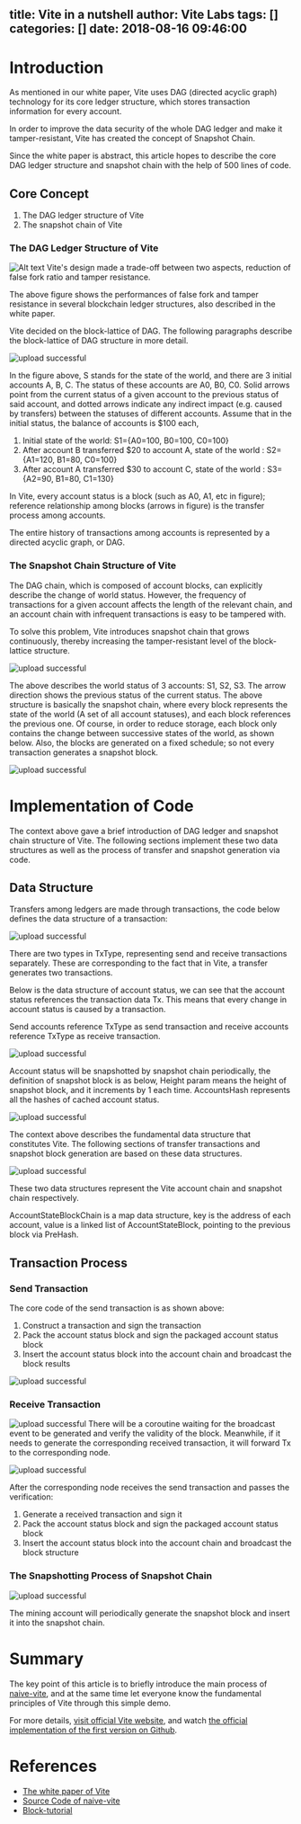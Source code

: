 title: Vite in a nutshell
author: Vite Labs
tags: []
categories: []
date: 2018-08-16 09:46:00
---
# Introduction


As mentioned in our white paper, Vite uses DAG (directed acyclic graph) technology for its core ledger structure, which stores transaction information for every account.

In order to improve the data security of the whole DAG ledger and make it tamper-resistant, Vite has created the concept of Snapshot Chain.

Since the white paper is abstract, this article hopes to describe the core DAG ledger structure and snapshot chain with the help of 500 lines of code.

## Core Concept
1. The DAG ledger structure of Vite
2. The snapshot chain of Vite


### The DAG Ledger Structure of Vite

![Alt text](/images/pasted-viteshan-15.png)
Vite's design made a trade-off between two aspects, reduction of false fork ratio and tamper resistance.

The above figure shows the performances of false fork and tamper resistance in several blockchain ledger structures, also described in the white paper.

Vite decided on the block-lattice of DAG.  The following paragraphs describe the block-lattice of DAG structure in more detail.

![upload successful](/images/pasted-viteshan-16.png)

In the figure above, S stands for the state of the world, and there are 3 initial accounts A, B, C. The status of these accounts are A0, B0, C0. Solid arrows point from the current status of a given account to the previous status of said account, and dotted arrows indicate any indirect impact (e.g. caused by transfers) between the statuses of different accounts. Assume that in the initial status, the balance of accounts is $100 each,

1. Initial state of the world: S1={A0=100, B0=100, C0=100}
2. After account B transferred $20 to account A, state of the world : S2={A1=120, B1=80, C0=100}
3. After account A transferred $30 to account C, state of the world : S3={A2=90, B1=80, C1=130}


In Vite, every account status is a block (such as A0, A1, etc in figure); reference relationship among blocks (arrows in figure) is the transfer process among accounts.

The entire history of transactions among accounts is represented by a directed acyclic graph, or DAG.



### The Snapshot Chain Structure of Vite
The DAG chain, which is composed of account blocks, can explicitly describe the change of world status. However, the frequency of transactions for a given account affects the length of the relevant chain, and an account chain with infrequent transactions is easy to be tampered with.

To solve this problem,  Vite introduces snapshot chain that grows continuously, thereby increasing the tamper-resistant level of the block-lattice structure.

![upload successful](/images/pasted-viteshan-17.png)

The above describes the world status of 3 accounts: S1, S2, S3. The arrow direction shows the previous status of the current status. The above structure is basically the snapshot chain, where every block represents the state of the world (A set of all account statuses), and each block references the previous one. Of course, in order to reduce storage, each block only contains the change between successive states of the world, as shown below. Also, the blocks are generated on a fixed schedule; so not every transaction generates a snapshot block. 

![upload successful](/images/pasted-viteshan-18.png)




# Implementation of Code
The context above gave a brief introduction of DAG ledger and snapshot chain structure of Vite.  The following sections implement these two data structures as well as the process of transfer and snapshot generation via code.



## Data Structure
Transfers among ledgers are made through transactions, the code below defines the data structure of a transaction:

![upload successful](/images/pasted-viteshan-19.png)

There are two types in TxType, representing send and receive transactions separately. These are corresponding to the fact that in Vite, a transfer generates two transactions.

Below is the data structure of account status, we can see that the account status references the transaction data Tx. This means that every change in account status is caused by a transaction.



Send accounts reference TxType as send transaction and receive accounts reference TxType as receive transaction.

![upload successful](/images/pasted-viteshan-20.png)


Account status will be snapshotted by snapshot chain periodically, the definition of snapshot block is as below, Height param means the height of snapshot block, and it increments by 1 each time. AccountsHash represents all the hashes of cached account status.


![upload successful](/images/pasted-viteshan-21.png)



The context above describes the fundamental data structure that constitutes Vite. The following sections of transfer transactions and snapshot block generation are based on these data structures.



![upload successful](/images/pasted-viteshan-22.png)


These two data structures represent the Vite account chain and snapshot chain respectively.

AccountStateBlockChain is a map data structure, key is the address of each account, value is a linked list of AccountStateBlock, pointing to the previous block via PreHash.



## Transaction Process
### Send Transaction


The core code of the send transaction is as shown above:

1. Construct a transaction and sign the transaction
2. Pack the account status block and sign the packaged account status block
3. Insert the account status block into the account chain and broadcast the block results

![upload successful](/images/pasted-viteshan-23.png)


### Receive Transaction


![upload successful](/images/pasted-viteshan-24.png)
There will be a coroutine waiting for the broadcast event to be generated and verify the validity of the block.  Meanwhile, if it needs to generate the corresponding received transaction, it will forward Tx to the corresponding node.



![upload successful](/images/pasted-viteshan-25.png)

After the corresponding node receives the send transaction and passes the verification:



1. Generate a received transaction and sign it
2. Pack the account status block and sign the packaged account status block
3. Insert the account status block into the account chain and broadcast the block structure


### The Snapshotting Process of Snapshot Chain



![upload successful](/images/pasted-viteshan-26.png)

The mining account will periodically generate the snapshot block and insert it into the snapshot chain.



# Summary
The key point of this article is to briefly introduce the main process of [naive-vite](https://github.com/viteshan/naive-vite), and at the same time let everyone know the fundamental principles of Vite through this simple demo.

For more details, [visit official Vite website](http://vite.org/), and watch [the official implementation of the first version on Github](https://github.com/vitelabs/go-vite).



# References
- [The white paper of Vite](https://www.vite.org/whitepaper/vite_en.pdf)
- [Source Code of naive-vite](https://github.com/viteshan/naive-vite)
- [Block-tutorial](https://github.com/mycoralhealth/blockchain-tutorial)